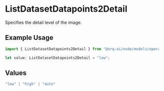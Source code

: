 # ListDatasetDatapoints2Detail

Specifies the detail level of the image.

## Example Usage

```typescript
import { ListDatasetDatapoints2Detail } from "@orq-ai/node/models/operations";

let value: ListDatasetDatapoints2Detail = "low";
```

## Values

```typescript
"low" | "high" | "auto"
```
